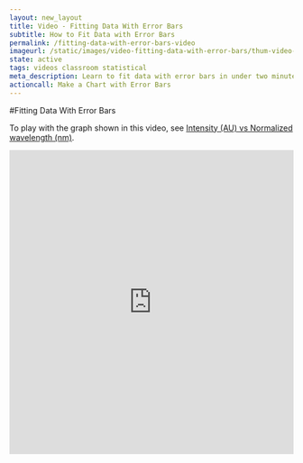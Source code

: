 ```yaml
---
layout: new_layout
title: Video - Fitting Data With Error Bars
subtitle: How to Fit Data with Error Bars
permalink: /fitting-data-with-error-bars-video
imageurl: /static/images/video-fitting-data-with-error-bars/thum-video-fitting-data-with-error-bars.png
state: active
tags: videos classroom statistical
meta_description: Learn to fit data with error bars in under two minutes. Plotly is the easiest and fastest way to make and share graphs online.
actioncall: Make a Chart with Error Bars
---
```


#Fitting Data With Error Bars

To play with the graph shown in this video, see [Intensity (AU) vs Normalized wavelength (nm)](https://plot.ly/2505/~chris/).

<iframe src="https://www.youtube.com/embed/eWan9iNJtaA" width="100%" height="540" frameborder="0" webkitallowfullscreen mozallowfullscreen allowfullscreen></iframe>
